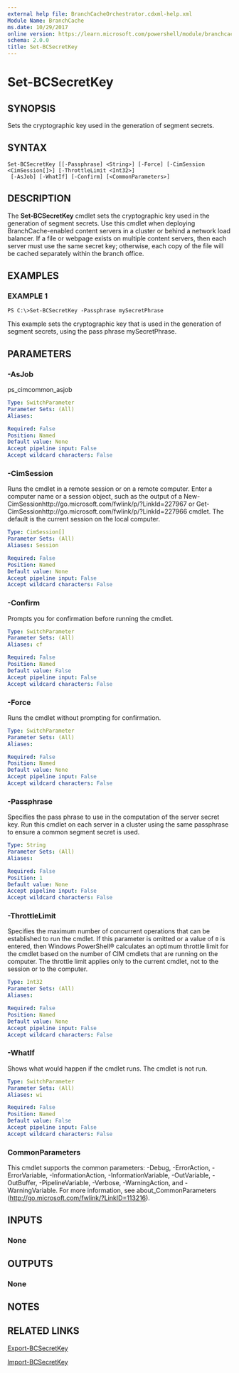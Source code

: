 ```yaml
---
external help file: BranchCacheOrchestrator.cdxml-help.xml
Module Name: BranchCache
ms.date: 10/29/2017
online version: https://learn.microsoft.com/powershell/module/branchcache/set-bcsecretkey?view=windowsserver2012r2-ps&wt.mc_id=ps-gethelp
schema: 2.0.0
title: Set-BCSecretKey
---
```


# Set-BCSecretKey

## SYNOPSIS
Sets the cryptographic key used in the generation of segment secrets.

## SYNTAX

```
Set-BCSecretKey [[-Passphrase] <String>] [-Force] [-CimSession <CimSession[]>] [-ThrottleLimit <Int32>]
 [-AsJob] [-WhatIf] [-Confirm] [<CommonParameters>]
```

## DESCRIPTION
The **Set-BCSecretKey** cmdlet sets the cryptographic key used in the generation of segment secrets.
Use this cmdlet when deploying BranchCache-enabled content servers in a cluster or behind a network load balancer.
If a file or webpage exists on multiple content servers, then each server must use the same secret key; otherwise, each copy of the file will be cached separately within the branch office.

## EXAMPLES

### EXAMPLE 1
```
PS C:\>Set-BCSecretKey -Passphrase mySecretPhrase
```

This example sets the cryptographic key that is used in the generation of segment secrets, using the pass phrase mySecretPhrase.

## PARAMETERS

### -AsJob
ps_cimcommon_asjob

```yaml
Type: SwitchParameter
Parameter Sets: (All)
Aliases: 

Required: False
Position: Named
Default value: None
Accept pipeline input: False
Accept wildcard characters: False
```

### -CimSession
Runs the cmdlet in a remote session or on a remote computer.
Enter a computer name or a session object, such as the output of a New-CimSessionhttp://go.microsoft.com/fwlink/p/?LinkId=227967 or Get-CimSessionhttp://go.microsoft.com/fwlink/p/?LinkId=227966 cmdlet.
The default is the current session on the local computer.

```yaml
Type: CimSession[]
Parameter Sets: (All)
Aliases: Session

Required: False
Position: Named
Default value: None
Accept pipeline input: False
Accept wildcard characters: False
```

### -Confirm
Prompts you for confirmation before running the cmdlet.

```yaml
Type: SwitchParameter
Parameter Sets: (All)
Aliases: cf

Required: False
Position: Named
Default value: False
Accept pipeline input: False
Accept wildcard characters: False
```

### -Force
Runs the cmdlet without prompting for confirmation.

```yaml
Type: SwitchParameter
Parameter Sets: (All)
Aliases: 

Required: False
Position: Named
Default value: None
Accept pipeline input: False
Accept wildcard characters: False
```

### -Passphrase
Specifies the pass phrase to use in the computation of the server secret key.
Run this cmdlet on each server in a cluster using the same passphrase to ensure a common segment secret is used.

```yaml
Type: String
Parameter Sets: (All)
Aliases: 

Required: False
Position: 1
Default value: None
Accept pipeline input: False
Accept wildcard characters: False
```

### -ThrottleLimit
Specifies the maximum number of concurrent operations that can be established to run the cmdlet.
If this parameter is omitted or a value of `0` is entered, then Windows PowerShell® calculates an optimum throttle limit for the cmdlet based on the number of CIM cmdlets that are running on the computer.
The throttle limit applies only to the current cmdlet, not to the session or to the computer.

```yaml
Type: Int32
Parameter Sets: (All)
Aliases: 

Required: False
Position: Named
Default value: None
Accept pipeline input: False
Accept wildcard characters: False
```

### -WhatIf
Shows what would happen if the cmdlet runs.
The cmdlet is not run.

```yaml
Type: SwitchParameter
Parameter Sets: (All)
Aliases: wi

Required: False
Position: Named
Default value: False
Accept pipeline input: False
Accept wildcard characters: False
```

### CommonParameters
This cmdlet supports the common parameters: -Debug, -ErrorAction, -ErrorVariable, -InformationAction, -InformationVariable, -OutVariable, -OutBuffer, -PipelineVariable, -Verbose, -WarningAction, and -WarningVariable. For more information, see about_CommonParameters (http://go.microsoft.com/fwlink/?LinkID=113216).

## INPUTS

### None

## OUTPUTS

### None

## NOTES

## RELATED LINKS

[Export-BCSecretKey](./Export-BCSecretKey.md)

[Import-BCSecretKey](./Import-BCSecretKey.md)

